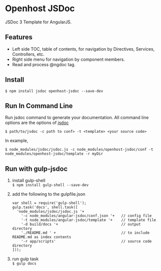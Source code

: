 Openhost JSDoc
=============
JSDoc 3 Template for AngularJS.  

Features
----------
  * Left side TOC, table of contents, for navigation by Directives, Services, Controllers, etc.
  * Right side menu for navigation by component members.
  * Read and process @ngdoc tag.

Install
-------
    $ npm install jsdoc openhost-jsdoc --save-dev

Run In Command Line
-------------------
Run jsdoc command to generate your documentation. 
All command line options are the options of [jsdoc](http://usejsdoc.org/about-commandline.html)  
    
    $ path/to/jsdoc -c path to conf> -t <template> <your source code>

In example,  

    $ node_modules/jsdoc/jsdoc.js -c node_modules/openhost-jsdoc/conf -t node_modules/openhost-jsdoc/template -r myDir

Run with gulp-jsdoc
-------------------
1. install gulp-shell  
    `$ npm install gulp-shell --save-dev`

2. add the following to the gulpfile.json  
   ```
   var shell = require('gulp-shell'); 
   gulp.task('docs', shell.task([ 
     'node_modules/jsdoc/jsdoc.js '+ 
       '-c node_modules/angular-jsdoc/conf.json '+   // config file
       '-t node_modules/angular-jsdoc/template '+    // template file
       '-d build/docs '+                             // output directory
       './README.md ' +                              // to include README.md as index contents
       '-r app/scripts'                              // source code directory
   ])); 
   ```
3. run gulp task  
    `$ gulp docs`
